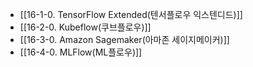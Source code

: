 - [[16-1-0. TensorFlow Extended(텐서플로우 익스텐디드)]]
- [[16-2-0. Kubeflow(쿠브플로우)]]
- [[16-3-0. Amazon Sagemaker(아마존 세이지메이커)]]
- [[16-4-0. MLFlow(ML플로우)]]